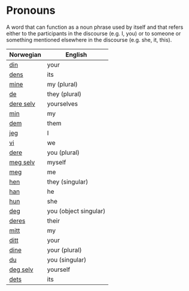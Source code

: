 # Pronouns

A word that can function as a noun phrase used by itself and that refers either to the participants in the discourse (e.g. I, you) or to someone or something mentioned elsewhere in the discourse (e.g. she, it, this).

| Norwegian | English |
| --- | --- |
| [din](https://www.ordnett.no/search?language=no&phrase=din) | your |
| [dens](https://www.ordnett.no/search?language=no&phrase=dens) | its |
| [mine](https://www.ordnett.no/search?language=no&phrase=mine) | my (plural) |
| [de](https://www.ordnett.no/search?language=no&phrase=de) | they (plural) |
| [dere selv](https://www.ordnett.no/search?language=no&phrase=dere%20selv) | yourselves |
| [min](https://www.ordnett.no/search?language=no&phrase=min) | my |
| [dem](https://www.ordnett.no/search?language=no&phrase=dem) | them |
| [jeg](https://www.ordnett.no/search?language=no&phrase=jeg) | I |
| [vi](https://www.ordnett.no/search?language=no&phrase=vi) | we |
| [dere](https://www.ordnett.no/search?language=no&phrase=dere) | you (plural) |
| [meg selv](https://www.ordnett.no/search?language=no&phrase=meg%20selv) | myself |
| [meg](https://www.ordnett.no/search?language=no&phrase=meg) | me |
| [hen](https://www.ordnett.no/search?language=no&phrase=hen) | they (singular) |
| [han](https://www.ordnett.no/search?language=no&phrase=han) | he |
| [hun](https://www.ordnett.no/search?language=no&phrase=hun) | she |
| [deg](https://www.ordnett.no/search?language=no&phrase=deg) | you (object singular) |
| [deres](https://www.ordnett.no/search?language=no&phrase=deres) | their |
| [mitt](https://www.ordnett.no/search?language=no&phrase=mitt) | my |
| [ditt](https://www.ordnett.no/search?language=no&phrase=ditt) | your |
| [dine](https://www.ordnett.no/search?language=no&phrase=dine) | your (plural) |
| [du](https://www.ordnett.no/search?language=no&phrase=du) | you (singular) |
| [deg selv](https://www.ordnett.no/search?language=no&phrase=deg%20selv) | yourself |
| [dets](https://www.ordnett.no/search?language=no&phrase=dets) | its |

